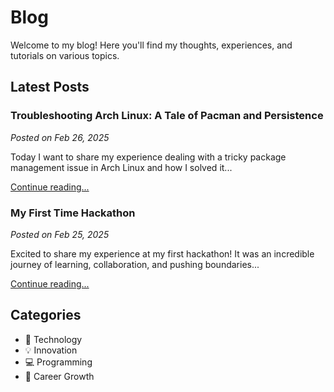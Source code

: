 # Blog

Welcome to my blog! Here you'll find my thoughts, experiences, and tutorials on various topics.

## Latest Posts

### Troubleshooting Arch Linux: A Tale of Pacman and Persistence
*Posted on Feb 26, 2025*

Today I want to share my experience dealing with a tricky package management issue in Arch Linux and how I solved it...

[Continue reading...](/blog/arch-troubleshooting.md)

### My First Time Hackathon
*Posted on Feb 25, 2025*

Excited to share my experience at my first hackathon! It was an incredible journey of learning, collaboration, and pushing boundaries...

[Continue reading...](/blog/my-first-hackathon.md)

## Categories

- 📱 Technology
- 💡 Innovation
- 💻 Programming
- 🚀 Career Growth 